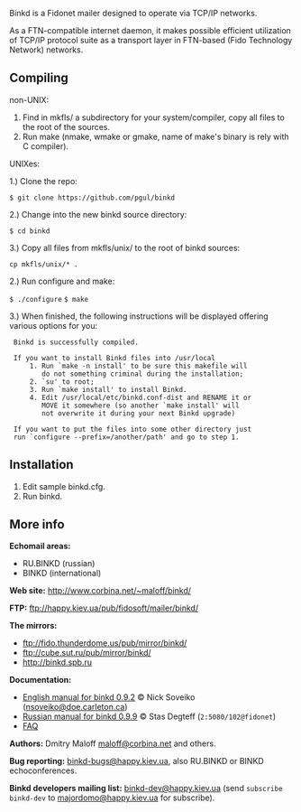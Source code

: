 Binkd is a Fidonet mailer designed to operate via TCP/IP networks.

As a FTN-compatible internet daemon, it makes possible efficient
utilization of TCP/IP protocol suite as a transport layer in
FTN-based (Fido Technology Network) networks.

## Compiling

non-UNIX:

1. Find in mkfls/ a subdirectory for your system/compiler, copy all files 
   to the root of the sources.
2. Run make (nmake, wmake or gmake, name of make's binary is rely with C
   compiler).

UNIXes:

1.) Clone the repo: 

`$ git clone https://github.com/pgul/binkd`

2.) Change into the new binkd source directory:

`$ cd binkd`

3.) Copy all files from mkfls/unix/ to the root of binkd sources:

`cp mkfls/unix/* .`

2.) Run configure and make:

`$ ./configure`
`$ make`

3.) When finished, the following instructions will be displayed offering various options for you:

```
 Binkd is successfully compiled.

 If you want to install Binkd files into /usr/local
     1. Run `make -n install' to be sure this makefile will
        do not something criminal during the installation;
     2. `su' to root;
     3. Run `make install' to install Binkd.
     4. Edit /usr/local/etc/binkd.conf-dist and RENAME it or
        MOVE it somewhere (so another `make install' will
        not overwrite it during your next Binkd upgrade)

 If you want to put the files into some other directory just
 run `configure --prefix=/another/path' and go to step 1.
```

## Installation

1. Edit sample binkd.cfg.
2. Run binkd.

## More info

**Echomail areas:**
* RU.BINKD (russian)
* BINKD (international)

**Web site:** http://www.corbina.net/~maloff/binkd/

**FTP:** ftp://happy.kiev.ua/pub/fidosoft/mailer/binkd/

**The mirrors:**
   * ftp://fido.thunderdome.us/pub/mirror/binkd/
   * ftp://cube.sut.ru/pub/mirror/binkd/
   * http://binkd.spb.ru

**Documentation:**

* [English manual for binkd 0.9.2](http://web.archive.org/web/20131010041927/http://www.doe.carleton.ca/~nsoveiko/fido/binkd/man/) © Nick Soveiko (<nsoveiko@doe.carleton.ca>)
* [Russian manual for binkd 0.9.9](http://binkd.grumbler.org/binkd-ug-ru.htm.win.ru) © Stas Degteff (`2:5080/102@fidonet`)
* [FAQ](http://binkd.grumbler.org/binkdfaq.shtml)

**Authors:** Dmitry Maloff <maloff@corbina.net> and others.

**Bug reporting:** <binkd-bugs@happy.kiev.ua>, also RU.BINKD or BINKD echoconferences.

**Binkd developers mailing list:** <binkd-dev@happy.kiev.ua> (send `subscribe binkd-dev` to <majordomo@happy.kiev.ua> for subscribe).
